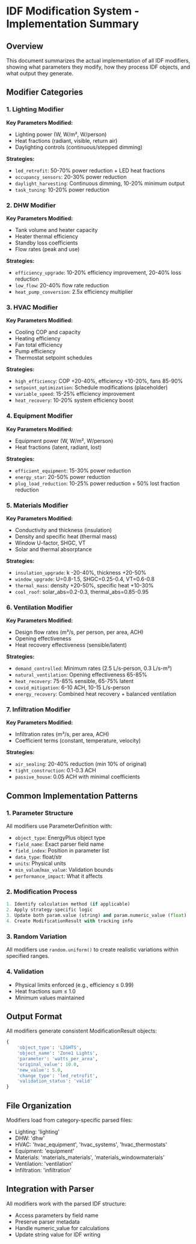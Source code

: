 # IDF Modification System - Implementation Summary

## Overview
This document summarizes the actual implementation of all IDF modifiers, showing what parameters they modify, how they process IDF objects, and what output they generate.

## Modifier Categories

### 1. Lighting Modifier
**Key Parameters Modified:**
- Lighting power (W, W/m², W/person)
- Heat fractions (radiant, visible, return air)
- Daylighting controls (continuous/stepped dimming)

**Strategies:**
- `led_retrofit`: 50-70% power reduction + LED heat fractions
- `occupancy_sensors`: 20-30% power reduction
- `daylight_harvesting`: Continuous dimming, 10-20% minimum output
- `task_tuning`: 10-20% power reduction

### 2. DHW Modifier
**Key Parameters Modified:**
- Tank volume and heater capacity
- Heater thermal efficiency
- Standby loss coefficients
- Flow rates (peak and use)

**Strategies:**
- `efficiency_upgrade`: 10-20% efficiency improvement, 20-40% loss reduction
- `low_flow`: 20-40% flow rate reduction
- `heat_pump_conversion`: 2.5x efficiency multiplier

### 3. HVAC Modifier
**Key Parameters Modified:**
- Cooling COP and capacity
- Heating efficiency
- Fan total efficiency
- Pump efficiency
- Thermostat setpoint schedules

**Strategies:**
- `high_efficiency`: COP +20-40%, efficiency +10-20%, fans 85-90%
- `setpoint_optimization`: Schedule modifications (placeholder)
- `variable_speed`: 15-25% efficiency improvement
- `heat_recovery`: 10-20% system efficiency boost

### 4. Equipment Modifier
**Key Parameters Modified:**
- Equipment power (W, W/m², W/person)
- Heat fractions (latent, radiant, lost)

**Strategies:**
- `efficient_equipment`: 15-30% power reduction
- `energy_star`: 20-50% power reduction
- `plug_load_reduction`: 10-25% power reduction + 50% lost fraction reduction

### 5. Materials Modifier
**Key Parameters Modified:**
- Conductivity and thickness (insulation)
- Density and specific heat (thermal mass)
- Window U-factor, SHGC, VT
- Solar and thermal absorptance

**Strategies:**
- `insulation_upgrade`: k -20-40%, thickness +20-50%
- `window_upgrade`: U=0.8-1.5, SHGC=0.25-0.4, VT=0.6-0.8
- `thermal_mass`: density +20-50%, specific heat +10-30%
- `cool_roof`: solar_abs=0.2-0.3, thermal_abs=0.85-0.95

### 6. Ventilation Modifier
**Key Parameters Modified:**
- Design flow rates (m³/s, per person, per area, ACH)
- Opening effectiveness
- Heat recovery effectiveness (sensible/latent)

**Strategies:**
- `demand_controlled`: Minimum rates (2.5 L/s-person, 0.3 L/s-m²)
- `natural_ventilation`: Opening effectiveness 65-85%
- `heat_recovery`: 75-85% sensible, 65-75% latent
- `covid_mitigation`: 6-10 ACH, 10-15 L/s-person
- `energy_recovery`: Combined heat recovery + balanced ventilation

### 7. Infiltration Modifier
**Key Parameters Modified:**
- Infiltration rates (m³/s, per area, ACH)
- Coefficient terms (constant, temperature, velocity)

**Strategies:**
- `air_sealing`: 20-40% reduction (min 10% of original)
- `tight_construction`: 0.1-0.3 ACH
- `passive_house`: 0.05 ACH with minimal coefficients

## Common Implementation Patterns

### 1. Parameter Structure
All modifiers use ParameterDefinition with:
- `object_type`: EnergyPlus object type
- `field_name`: Exact parser field name
- `field_index`: Position in parameter list
- `data_type`: float/str
- `units`: Physical units
- `min_value`/`max_value`: Validation bounds
- `performance_impact`: What it affects

### 2. Modification Process
```python
1. Identify calculation method (if applicable)
2. Apply strategy-specific logic
3. Update both param.value (string) and param.numeric_value (float)
4. Create ModificationResult with tracking info
```

### 3. Random Variation
All modifiers use `random.uniform()` to create realistic variations within specified ranges.

### 4. Validation
- Physical limits enforced (e.g., efficiency ≤ 0.99)
- Heat fractions sum ≤ 1.0
- Minimum values maintained

## Output Format

All modifiers generate consistent ModificationResult objects:
```python
{
    'object_type': 'LIGHTS',
    'object_name': 'Zone1 Lights',
    'parameter': 'watts_per_area',
    'original_value': 10.0,
    'new_value': 5.0,
    'change_type': 'led_retrofit',
    'validation_status': 'valid'
}
```

## File Organization

Modifiers load from category-specific parsed files:
- Lighting: 'lighting'
- DHW: 'dhw'
- HVAC: 'hvac_equipment', 'hvac_systems', 'hvac_thermostats'
- Equipment: 'equipment'
- Materials: 'materials_materials', 'materials_windowmaterials'
- Ventilation: 'ventilation'
- Infiltration: 'infiltration'

## Integration with Parser

All modifiers work with the parsed IDF structure:
- Access parameters by field name
- Preserve parser metadata
- Handle numeric_value for calculations
- Update string value for IDF writing